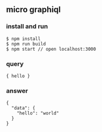 ## micro graphiql

### install and run

```
$ npm install
$ npm run build
$ npm start // open localhost:3000
```

### query

```
{ hello }
```

### answer

```
{
  "data": {
    "hello": "world"
  }
}
```
